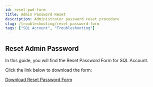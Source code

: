 ```yaml
---
id: reset-pwd-form
title: Admin Password Reset
description: Administrator password reset procedure
slug: /troubleshooting/reset-password-form
tags: ["SQL Account", "Troubleshooting"]
---
```


## Reset Admin Password

In this guide, you will find the Reset Password Form for SQL Account.

Click the link below to download the form:

[Download Reset Password Form](https://cdn.sql.com.my/wp-content/uploads/2023/07/Reset-Password-Form.doc)
